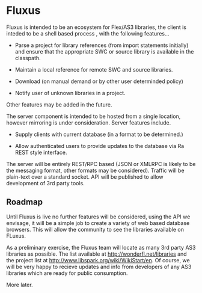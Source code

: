 Fluxus
======

Fluxus is intended to be an ecosystem for Flex/AS3 libraries, the client is inteded to be a shell based process , with the following features...

* Parse a project for library references (from import statements initially) and  ensure that the appropriate SWC or source library is available in the classpath. 

* Maintain a local reference for remote SWC and source libraries.

* Download (on manual demand or by other user determinded policy)

* Notify user of unknown libraries in a project.

Other features may be added in the future.

The server component is intended to be hosted from a single location, however mirroring is under consideration. Server features include.

* Supply clients with current database (in a format to be determined.)

* Allow authenticated users to provide updates to the database via Ra REST style interface.

The server will be entirely REST/RPC based (JSON or XMLRPC is likely to be the messaging format, other formats may be considered). Traffic will be plain-text over a standard socket. API will be published to allow development of 3rd party tools.

Roadmap
-------

Until Fluxus is live no further features will be considered, using the API we envisage, it will be a simple job to create a variety of web based database browsers. This will allow the community to see the libraries available on FLuxus.

As a preliminary exercise, the Fluxus team will locate as many 3rd party AS3 libraries as possible. The list available at http://wonderfl.net/libraries and the  project list at http://www.libspark.org/wiki/WikiStart/en. Of course, we will be very happy to recieve updates and info from developers of any AS3  libraries which are ready for public consumption.

More later.
